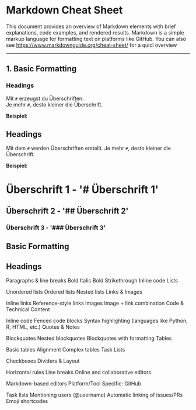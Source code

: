 # Markdown Cheat Sheet

This document provides an overview of Markdown elements with brief explanations, code examples, and rendered results.
Markdown is a simple markup language for formatting text on platforms like GitHub.
You can also see https://www.markdownguide.org/cheat-sheet/ for a quicl overview

---

## 1. Basic Formatting

### Headings
Mit `#` erzeugst du Überschriften.  
Je mehr `#`, desto kleiner die Überschrift.

**Beispiel:**

## Headings

Mit dem `#` werden Überschriften erstellt. Je mehr `#`, desto kleiner die Überschrift.

**Beispiel:**
# Überschrift 1 - '# Überschrift 1'
## Überschrift 2 - '## Überschrift 2'
### Überschrift 3 - '### Überschrift 3'

## Basic Formatting

## Headings
Paragraphs & line breaks
Bold
Italic
Bold
Strikethrough
Inline code
Lists

Unordered lists
Ordered lists
Nested lists
Links & Images

Inline links
Reference-style links
Images
Image + link combination
Code & Technical Content

Inline code
Fenced code blocks
Syntax highlighting (languages like Python, R, HTML, etc.)
Quotes & Notes

Blockquotes
Nested blockquotes
Blockquotes with formatting
Tables

Basic tables
Alignment
Complex tables
Task Lists

Checkboxes
Dividers & Layout

Horizontal rules
Line breaks
Online and collaborative editors

Markdown-based editors
Platform/Tool Specific: GitHub

Task lists
Mentioning users (@username)
Automatic linking of issues/PRs
Emoji shortcodes
